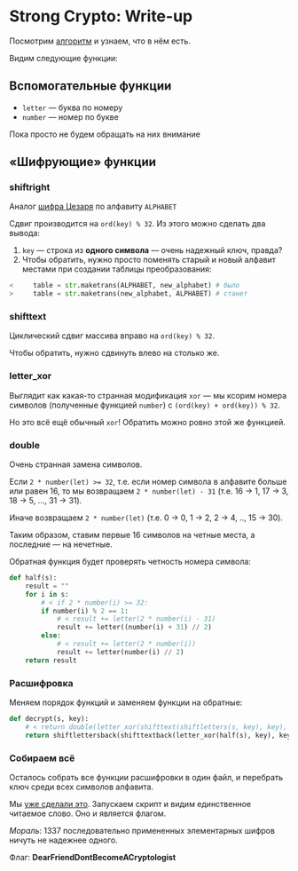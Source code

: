 # Strong Crypto: Write-up

Посмотрим [алгоритм](public/script.py) и узнаем, что в нём есть.

Видим следующие функции:

## Вспомогательные функции

* `letter` — буква по номеру
* `number` — номер по букве

Пока просто не будем обращать на них внимание

## «Шифрующие» функции

### shiftright

Аналог [шифра Цезаря](https://ru.wikipedia.org/wiki/%D0%A8%D0%B8%D1%84%D1%80_%D0%A6%D0%B5%D0%B7%D0%B0%D1%80%D1%8F) по алфавиту `ALPHABET`

Сдвиг производится на `ord(key) % 32`. Из этого можно сделать два вывода:

1. `key` — строка из **одного символа** — очень надежный ключ, правда?
2. Чтобы обратить, нужно просто поменять старый и новый алфавит местами при создании таблицы преобразования:

```python
<     table = str.maketrans(ALPHABET, new_alphabet) # было
>     table = str.maketrans(new_alphabet, ALPHABET) # станет
```

### shifttext

Циклический сдвиг массива вправо на `ord(key) % 32`.

Чтобы обратить, нужно сдвинуть влево на столько же.

### letter_xor

Выглядит как какая-то странная модификация `xor` — мы ксорим номера символов (полученные функцией `number`) с `(ord(key) + ord(key)) % 32`.

Но это всё ещё обычный `xor`! Обратить можно ровно этой же функцией.

### double

Очень странная замена символов.

Если `2 * number(let) >= 32`, т.е. если номер символа в алфавите больше или равен 16, то мы возвращаем `2 * number(let) - 31` (т.е. 16 → 1, 17 → 3, 18 → 5, ..., 31 → 31).

Иначе возвращаем `2 * number(let)` (т.е. 0 → 0, 1 → 2, 2 → 4, .., 15 → 30).

Таким образом, ставим первые 16 символов на четные места, а последние — на нечетные. 

Обратная функция будет проверять четность номера символа:

```python
def half(s):
    result = ""
    for i in s:
        # < if 2 * number(i) >= 32:
        if number(i) % 2 == 1:
            # < result += letter(2 * number(i) - 31)
            result += letter((number(i) + 31) // 2)
        else:
            # < result += letter(2 * number(i))
            result += letter(number(i) // 2)
    return result
```

### Расшифровка

Меняем порядок функций и заменяем функции на обратные:

```python
def decrypt(s, key):
    # < return double(letter_xor(shifttext(shiftletters(s, key), key), key))
    return shiftlettersback(shifttextback(letter_xor(half(s), key), key), key)
```

### Собираем всё

Осталось собрать все функции расшифровки в один файл, и перебрать ключ среди всех символов алфавита.

Мы [уже сделали это](private/solution.py). Запускаем скрипт и видим единственное читаемое слово. Оно и является флагом.

*Мораль*: 1337 последовательно примененных элементарных шифров ничуть не надежнее одного.

Флаг: **DearFriendDontBecomeACryptologist**